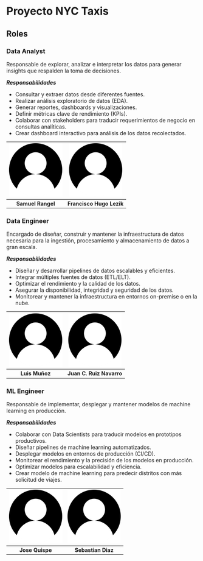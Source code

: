 # Proyecto NYC Taxis

## Roles

### Data Analyst
Responsable de explorar, analizar e interpretar los datos para generar insights que respalden la toma de decisiones.

***Responsabilidades***
- Consultar y extraer datos desde diferentes fuentes.
- Realizar análisis exploratorio de datos (EDA).
- Generar reportes, dashboards y visualizaciones.
- Definir métricas clave de rendimiento (KPIs).
- Colaborar con stakeholders para traducir requerimientos de negocio en consultas analíticas.
- Crear dashboard interactivo para análisis de los datos recolectados.

| ![Imagen usuario](assets/img/user-image.png) | ![Imagen usuario](assets/img/user-image.png) |
|:--:|:--:|
| **Samuel Rangel** | **Francisco Hugo Lezik** |

### Data Engineer
Encargado de diseñar, construir y mantener la infraestructura de datos necesaria para la ingestión, procesamiento y almacenamiento de datos a gran escala.

***Responsabilidades***
- Diseñar y desarrollar pipelines de datos escalables y eficientes.
- Integrar múltiples fuentes de datos (ETL/ELT).
- Optimizar el rendimiento y la calidad de los datos.
- Asegurar la disponibilidad, integridad y seguridad de los datos.
- Monitorear y mantener la infraestructura en entornos on-premise o en la nube.

| ![Imagen usuario](assets/img/user-image.png) | ![Imagen usuario](assets/img/user-image.png) |
|:--:|:--:|
| **Luis Muñoz** | **Juan C. Ruiz Navarro** |

### ML Engineer
Responsable de implementar, desplegar y mantener modelos de machine learning en producción.

***Responsabilidades***
- Colaborar con Data Scientists para traducir modelos en prototipos productivos.
- Diseñar pipelines de machine learning automatizados.
- Desplegar modelos en entornos de producción (CI/CD).
- Monitorear el rendimiento y la precisión de los modelos en producción.
- Optimizar modelos para escalabilidad y eficiencia.
- Crear modelo de machine learning para predecir distritos con más solicitud de viajes.

| ![Imagen usuario](assets/img/user-image.png) | ![Imagen usuario](assets/img/user-image.png) |
|:--:|:--:|
| **Jose Quispe** | **Sebastian Diaz** |
